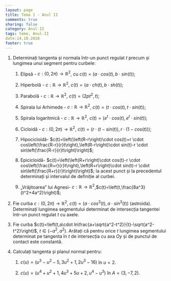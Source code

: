 ```yaml
---
layout: page
title: Tema 1 - Anul II
comments: true
sharing: false
category: Anul-II
tags: teme, Anul-II
date:14.10.2018
footer: true
---
```


1. Determinați tangenta și normala într-un punct regulat $t$ precum și lungimea
   unui segment pentru curbele:

    1. Elipsă - $c:(0,2\pi) \to \mathbb{R}^2$, cu $c(t)=\left(a \cdot cos(t), b \cdot sin(t)\right)$;

    2. Hiperbolă - $c: \mathbb{R} \to \mathbb{R}^2$, $c(t)=\left(a \cdot ch(t),b \cdot sh(t) \right)$;

    3. Parabolă - $c: \mathbb{R} \to \mathbb{R}^2$, $c(t)=\left(2pt^2,t\right)$;

    4. Spirala lui Arhimede - $c: \mathbb{R} \to \mathbb{R}^2$, $c(t)=\left( t\cdot cos(t), t\cdot sin(t) \right)$;

    5. Spirala logaritmică - $c: \mathbb{R} \to \mathbb{R}^2$, $c(t)=\left( e^t \cdot cos(t), e^t\cdot sin(t) \right)$;

    6. Cicloidă - $c:(0,2\pi) \to \mathbb{R}^2$, $c(t)=\left(r\cdot(t-sin(t)),r\cdot(1-cos(t))\right)$;

    7. Hipocicloidă- $c(t)=\left(\left(R-r\right)\cdot cos(t)+r \cdot cos\left(\frac{R-r}{r}t\right),\left(R-r\right)\cdot sin(t)-r \cdot sin\left(\frac{R-r}{r}t\right)\right)$;

    8. Epicicloidă- $c(t)=\left(\left(R+r\right)\cdot cos(t)-r \cdot cos\left(\frac{R+r}{r}t\right),\left(R+r\right)\cdot sin(t)-r \cdot sin\left(\frac{R+r}{r}t\right)\right)$; la acest
    punct și la precedentul determinați și intervalul de definiție al curbei.

    9. „Vrăjitoarea” lui Agnesi- $c:\mathbb{R} \to \mathbb{R}^2$,$c(t)=\left(t,\frac{8a^3}{t^2+4a^2}\right)$;

2. Fie curba $c:(0,2\pi) \to \mathbb{R}^2$, $c(t)=\left(a\cdot cos^3(t),a\cdot
   sin^3(t)\right)$ (astroida). Determinați lungimea segmentului determinat de
   intersecția tangentei într-un punct regulat $t$ cu axele.

3. Fie curba $c(t)=\left(t,a\cdot ln\frac{a+\sqrt{a^2-t^2}}{t}-\sqrt{a^2-t^2}\right)$, $t \in (-a^2,a^2)$. Arătați că pentru 
   orice $t$ lungimea segmentului determinat pe tangenta în $t$ de intersecția cu axa $Oy$ și de punctul de contact este 
   constantă.

4. Calculați tangenta și planul normal pentru:

    1. $c(u)=\left(u^3-u^2-5,3u^2+1,2u^3-16\right)$ în $u=2$.

    2. $c(u)=\left(u^4+u^2+1,4u^3+5u+2,u^4-u^3\right)$ în $A=(3,-7,2)$.
  
